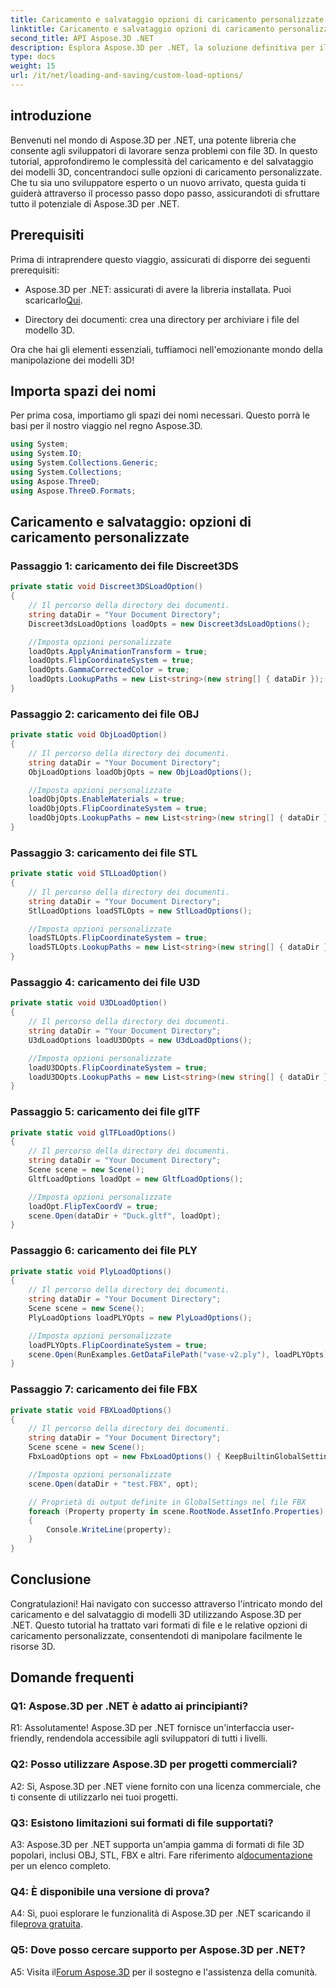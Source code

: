 ```yaml
---
title: Caricamento e salvataggio opzioni di caricamento personalizzate
linktitle: Caricamento e salvataggio opzioni di caricamento personalizzate
second_title: API Aspose.3D .NET
description: Esplora Aspose.3D per .NET, la soluzione definitiva per il caricamento e il salvataggio senza interruzioni dei modelli 3D.
type: docs
weight: 15
url: /it/net/loading-and-saving/custom-load-options/
---
```

## introduzione

Benvenuti nel mondo di Aspose.3D per .NET, una potente libreria che consente agli sviluppatori di lavorare senza problemi con file 3D. In questo tutorial, approfondiremo le complessità del caricamento e del salvataggio dei modelli 3D, concentrandoci sulle opzioni di caricamento personalizzate. Che tu sia uno sviluppatore esperto o un nuovo arrivato, questa guida ti guiderà attraverso il processo passo dopo passo, assicurandoti di sfruttare tutto il potenziale di Aspose.3D per .NET.

## Prerequisiti

Prima di intraprendere questo viaggio, assicurati di disporre dei seguenti prerequisiti:

-  Aspose.3D per .NET: assicurati di avere la libreria installata. Puoi scaricarlo[Qui](https://releases.aspose.com/3d/net/).

- Directory dei documenti: crea una directory per archiviare i file del modello 3D.

Ora che hai gli elementi essenziali, tuffiamoci nell'emozionante mondo della manipolazione dei modelli 3D!

## Importa spazi dei nomi

Per prima cosa, importiamo gli spazi dei nomi necessari. Questo porrà le basi per il nostro viaggio nel regno Aspose.3D.

```csharp
using System;
using System.IO;
using System.Collections.Generic;
using System.Collections;
using Aspose.ThreeD;
using Aspose.ThreeD.Formats;
```

## Caricamento e salvataggio: opzioni di caricamento personalizzate

### Passaggio 1: caricamento dei file Discreet3DS

```csharp
private static void Discreet3DSLoadOption()
{
    // Il percorso della directory dei documenti.
    string dataDir = "Your Document Directory";
    Discreet3dsLoadOptions loadOpts = new Discreet3dsLoadOptions();

    //Imposta opzioni personalizzate
    loadOpts.ApplyAnimationTransform = true;
    loadOpts.FlipCoordinateSystem = true;
    loadOpts.GammaCorrectedColor = true;
    loadOpts.LookupPaths = new List<string>(new string[] { dataDir });
}
```

### Passaggio 2: caricamento dei file OBJ

```csharp
private static void ObjLoadOption()
{
    // Il percorso della directory dei documenti.
    string dataDir = "Your Document Directory";
    ObjLoadOptions loadObjOpts = new ObjLoadOptions();

    //Imposta opzioni personalizzate
    loadObjOpts.EnableMaterials = true;
    loadObjOpts.FlipCoordinateSystem = true;
    loadObjOpts.LookupPaths = new List<string>(new string[] { dataDir });
}
```

### Passaggio 3: caricamento dei file STL

```csharp
private static void STLLoadOption()
{
    // Il percorso della directory dei documenti.
    string dataDir = "Your Document Directory";
    StlLoadOptions loadSTLOpts = new StlLoadOptions();

    //Imposta opzioni personalizzate
    loadSTLOpts.FlipCoordinateSystem = true;
    loadSTLOpts.LookupPaths = new List<string>(new string[] { dataDir });
}
```

### Passaggio 4: caricamento dei file U3D

```csharp
private static void U3DLoadOption()
{
    // Il percorso della directory dei documenti.
    string dataDir = "Your Document Directory";
    U3dLoadOptions loadU3DOpts = new U3dLoadOptions();

    //Imposta opzioni personalizzate
    loadU3DOpts.FlipCoordinateSystem = true;
    loadU3DOpts.LookupPaths = new List<string>(new string[] { dataDir });
}
```

### Passaggio 5: caricamento dei file glTF

```csharp
private static void glTFLoadOptions()
{
    // Il percorso della directory dei documenti.
    string dataDir = "Your Document Directory";
    Scene scene = new Scene();
    GltfLoadOptions loadOpt = new GltfLoadOptions();

    //Imposta opzioni personalizzate
    loadOpt.FlipTexCoordV = true;
    scene.Open(dataDir + "Duck.gltf", loadOpt);
}
```

### Passaggio 6: caricamento dei file PLY

```csharp
private static void PlyLoadOptions()
{
    // Il percorso della directory dei documenti.
    string dataDir = "Your Document Directory";
    Scene scene = new Scene();
    PlyLoadOptions loadPLYOpts = new PlyLoadOptions();

    //Imposta opzioni personalizzate
    loadPLYOpts.FlipCoordinateSystem = true;
    scene.Open(RunExamples.GetDataFilePath("vase-v2.ply"), loadPLYOpts);
}
```

### Passaggio 7: caricamento dei file FBX

```csharp
private static void FBXLoadOptions()
{
    // Il percorso della directory dei documenti.
    string dataDir = "Your Document Directory";
    Scene scene = new Scene();
    FbxLoadOptions opt = new FbxLoadOptions() { KeepBuiltinGlobalSettings = true };

    //Imposta opzioni personalizzate
    scene.Open(dataDir + "test.FBX", opt);

    // Proprietà di output definite in GlobalSettings nel file FBX
    foreach (Property property in scene.RootNode.AssetInfo.Properties)
    {
        Console.WriteLine(property);
    }
}
```

## Conclusione

Congratulazioni! Hai navigato con successo attraverso l'intricato mondo del caricamento e del salvataggio di modelli 3D utilizzando Aspose.3D per .NET. Questo tutorial ha trattato vari formati di file e le relative opzioni di caricamento personalizzate, consentendoti di manipolare facilmente le risorse 3D.

## Domande frequenti

### Q1: Aspose.3D per .NET è adatto ai principianti?

R1: Assolutamente! Aspose.3D per .NET fornisce un'interfaccia user-friendly, rendendola accessibile agli sviluppatori di tutti i livelli.

### Q2: Posso utilizzare Aspose.3D per progetti commerciali?

A2: Sì, Aspose.3D per .NET viene fornito con una licenza commerciale, che ti consente di utilizzarlo nei tuoi progetti.

### Q3: Esistono limitazioni sui formati di file supportati?

 A3: Aspose.3D per .NET supporta un'ampia gamma di formati di file 3D popolari, inclusi OBJ, STL, FBX e altri. Fare riferimento al[documentazione](https://reference.aspose.com/3d/net/) per un elenco completo.

### Q4: È disponibile una versione di prova?

A4: Sì, puoi esplorare le funzionalità di Aspose.3D per .NET scaricando il file[prova gratuita](https://releases.aspose.com/).

### Q5: Dove posso cercare supporto per Aspose.3D per .NET?

A5: Visita il[Forum Aspose.3D](https://forum.aspose.com/c/3d/18) per il sostegno e l'assistenza della comunità.